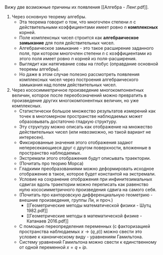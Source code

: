 Вижу две возможные причины их появления [[Алгебра - Ленг.pdf]].
1. Через основную теорему алгебры.
	- Эта теорема говорит о том, что многочлен степени $n$ с действительными коэффициентами имеет ровно $n$ **комплексных** корней.
	- Поле комплексных чисел строится как **алгебраическое замыкание** для поля действительных чисел.
	- Алгебраическое замыкание - это такое расширение заданного поля, при котором многочлен степени $n$ с коэффициентами из этого поля имеет ровно $n$ корней из поля-расширения.
	- Выглядит как натягивание совы на глобус (оправдание основной теоремы алгебры).
	- Но даже в этом случае полезно рассмотреть появления комплексных чисел через построения алгебраического замыкания над полем действительных чисел.
2. Через кососимметричное произведение многокомпонентных величин, которое после переобозначений можно превратить в произведение других многокомпонентных величин, но уже комплексных.
	- Статистически большое множество результатов измерений как точек в многомерном пространстве наблюдаемых может образовывать достаточно гладкую структуру.
	- Эту структуру можно описать как отображение на множество действительных чисел (или невозможно, но такой вариант не интересен).
	- Фиксированные значения этого отображения задают непересекающиеся друг с другом поверхности, вложенные в пространство наблюдаемых.
	- Экстремали этого отображения будут описывать траектории.
	- (Почитать про теорию Морса)
	- Гладкими преобразованиями можно деформировать исходное отображение в такое, которое будет константой на экстремали.
	- Условие на сохранение отображения при инфинитезимальных сдвигах вдоль траектории можно переписать как равенство нулю кососимметричного произведения сдвига на самого себя.
	- (Почитать про канторовскую дифференциальную геометрию - внешние произведения, группы Ли, и проч.)
		- [[Геометрические методы математической физики - Шутц 1982.pdf]]
		- [[Геометрические методы в математической физике - Катанаев 2016.pdf]]
	- С помощью переопределения переменных (с факторизацией пространства наблюдаемых $x \rightarrow (q, p)$) можно свести это условие к каноническому виду - уравнениям Гамильтона.
	- Систему уравнений Гамильтона можно свести к единственному от одной переменной $x=q+ip$.